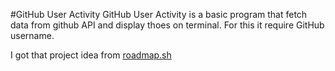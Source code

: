 #GitHub User Activity
GitHub User Activity is a basic program that fetch data from github API and display thoes on terminal.
For this it require GitHub username.


I got that project idea from [roadmap.sh](https://roadmap.sh/projects/github-user-activity)
